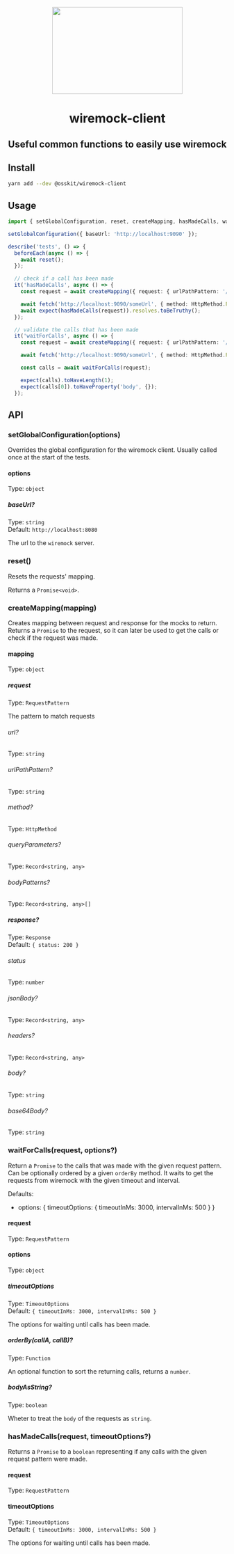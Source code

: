<p align="center">
<img width="300" height="200" src="https://user-images.githubusercontent.com/15312980/175097744-6f69f4a6-f11d-4b16-8857-225d0cdecffe.svg" />
  </p>

  <div align="center">
  
# wiremock-client

## Useful common functions to easily use wiremock

</div>

## Install

```sh
yarn add --dev @osskit/wiremock-client
```

## Usage

```ts
import { setGlobalConfiguration, reset, createMapping, hasMadeCalls, waitForCalls } from '@osskit/wiremock-client';

setGlobalConfiguration({ baseUrl: 'http://localhost:9090' });

describe('tests', () => {
  beforeEach(async () => {
    await reset();
  });

  // check if a call has been made
  it('hasMadeCalls', async () => {
    const request = await createMapping({ request: { urlPathPattern: '/someUrl', method: HttpMethod.Post } });

    await fetch('http://localhost:9090/someUrl', { method: HttpMethod.Post, body: "{}" });
    await expect(hasMadeCalls(request)).resolves.toBeTruthy();
  });

  // validate the calls that has been made
  it('waitForCalls', async () => {
    const request = await createMapping({ request: { urlPathPattern: '/someUrl', method: HttpMethod.Post } });

    await fetch('http://localhost:9090/someUrl', { method: HttpMethod.Post, body: "{}" });

    const calls = await waitForCalls(request);

    expect(calls).toHaveLength(1);
    expect(calls[0]).toHaveProperty('body', {});
  });
```

## API

### setGlobalConfiguration(options)

Overrides the global configuration for the wiremock client.
Usually called once at the start of the tests.

#### options

Type: `object`

##### baseUrl?

Type: `string`\
Default: `http://localhost:8080`

The url to the `wiremock` server.

### reset()

Resets the requests' mapping.

Returns a `Promise<void>`.

### createMapping(mapping)

Creates mapping between request and response for the mocks to return.
Returns a `Promise` to the request, so it can later be used to get the calls or check if the request was made.

#### mapping

Type: `object`

##### request

Type: `RequestPattern`

The pattern to match requests

###### url?

Type: `string`

###### urlPathPattern?

Type: `string`

###### method?

Type: `HttpMethod`

###### queryParameters?

Type: `Record<string, any>`

###### bodyPatterns?

Type: `Record<string, any>[]`

##### response?

Type: `Response`\
Default: `{ status: 200 }`

###### status

Type: `number`

###### jsonBody?

Type: `Record<string, any>`

###### headers?

Type: `Record<string, any>`

###### body?

Type: `string`

###### base64Body?

Type: `string`

### waitForCalls(request, options?)

Return a `Promise` to the calls that was made with the given request pattern.
Can be optionally ordered by a given `orderBy` method.
It waits to get the
requests from
wiremock with the given timeout and interval.

Defaults:

- options: { timeoutOptions: { timeoutInMs: 3000, intervalInMs: 500 } }

#### request

Type: `RequestPattern`

#### options

Type: `object`

##### timeoutOptions

Type: `TimeoutOptions`\
Default: `{ timeoutInMs: 3000, intervalInMs: 500 }`

The options for waiting until calls has been made.

##### orderBy(callA, callB)?

Type: `Function`

An optional function to sort the returning calls, returns a `number`.

##### bodyAsString?

Type: `boolean`

Wheter to treat the `body` of the requests as `string`.

### hasMadeCalls(request, timeoutOptions?)

Returns a `Promise` to a `boolean` representing if any calls with the given request pattern were made.

#### request

Type: `RequestPattern`

#### timeoutOptions

Type: `TimeoutOptions`\
Default: `{ timeoutInMs: 3000, intervalInMs: 500 }`

The options for waiting until calls has been made.
